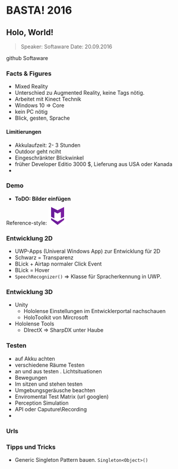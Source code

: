 # BASTA! 2016 #

## Holo, World! ##

> Speaker: Softaware 
> Date: 20.09.2016


github Softaware

### Facts & Figures ###

- Mixed Reality
- Unterschied zu Augmented Reality, keine Tags nötig.
- Arbeitet mit Kinect Technik
- Windows 10 => Core
- kein PC nötig
- Blick, gesten, Sprache

#### Limitierungen

- Akkulaufzeit: 2- 3 Stunden
- Outdoor geht nciht
- Eingeschränkter Blickwinkel
- früher Developer Editio 3000 $, Lieferung aus USA oder Kanada
-
### Demo ###

- **ToDO: Bilder einfügen**

Reference-style: 
![alt text][logo]

[logo]: https://github.com/adam-p/markdown-here/raw/master/src/common/images/icon48.png "Logo Title Text 2" 


### Entwicklung 2D ###

- UWP-Apps (Univeral Windows App) zur Entwicklung für 2D
- Schwarz = Transparenz
- BLick + Airtap normaler Click Event
- BLick = Hover
- `SpeechRecognizer()` => Klasse für Spracherkennung in UWP.

### Entwicklung 3D ###

- Unity
    - Hololense Einstellungen im Entwicklerportal nachschauen
    - HoloToolkit von Mircrosoft
- Hololense Tools
    - DIrectX => SharpDX unter Haube


### Testen ####

- auf Akku achten
- verschiedene Räume Testen
- an und aus testen
. Lichtsituationen
- Bewegungen
- Im sitzen und stehen testen
- Umgebungsgeräusche beachten
- Enviromental Test Matrix (url googlen)
- Perception Simulation
- API oder Caputure\Recording
-


### Urls ###



### Tipps und Tricks ###

- Generic Singleton Pattern bauen. `Singleton<Object>()`
